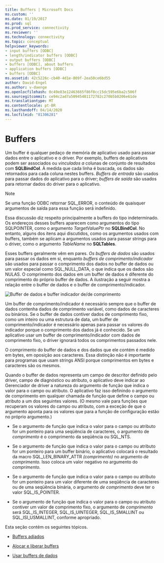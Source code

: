 ```yaml
---
title: Buffers | Microsoft Docs
ms.custom: ''
ms.date: 01/19/2017
ms.prod: sql
ms.prod_service: connectivity
ms.reviewer: ''
ms.technology: connectivity
ms.topic: conceptual
helpviewer_keywords:
- input buffers [ODBC]
- length/indicator buffers [ODBC]
- output buffers [ODBC]
- buffers [ODBC], about buffers
- application buffers [ODBC]
- buffers [ODBC]
ms.assetid: 42c5226c-cb40-4d1e-809f-2ea50ce6bd55
author: David-Engel
ms.author: v-daenge
ms.openlocfilehash: 0c49e83e12463665f86f8cc15dc595e6ba2c506f
ms.sourcegitcommit: ce94c2ad7a50945481172782c270b5b0206e61de
ms.translationtype: MT
ms.contentlocale: pt-BR
ms.lasthandoff: 04/14/2020
ms.locfileid: "81306281"
---
```

# <a name="buffers"></a>Buffers
Um buffer é qualquer pedaço de memória de aplicativo usado para passar dados entre o aplicativo e o driver. Por exemplo, buffers de aplicativos podem ser associados ou *vinculados a* colunas de conjunto de resultados com **SQLBindCol**. À medida que cada linha é buscada, os dados são retornados para cada coluna nestes buffers. *Buffers de entrada* são usados para passar dados do aplicativo para o driver; *buffers de saída* são usados para retornar dados do driver para o aplicativo.  
  
> [!NOTE]  
>  Se uma função ODBC retornar SQL_ERROR, o conteúdo de quaisquer argumentos de saída para essa função será indefinido.  
  
 Essa discussão diz respeito principalmente a buffers do tipo indeterminado. Os endereços desses buffers aparecem como argumentos do tipo SQLPOINTER, como o argumento *TargetValuePtr* no **SQLBindCol**. No entanto, alguns dos itens aqui discutidos, como os argumentos usados com buffers, também se aplicam a argumentos usados para passar strings para o driver, como o argumento *TableName* no **SQLTables**.  
  
 Esses buffers geralmente vêm em pares. *Os buffers de dados* são usados para passar os dados em si, enquanto *buffers de comprimento/indicador* são usados para passar o comprimento dos dados no buffer de dados ou um valor especial como SQL_NULL_DATA, o que indica que os dados são NULAS. O comprimento dos dados em um buffer de dados é diferente do comprimento do próprio buffer de dados. A ilustração a seguir mostra a relação entre o buffer de dados e o buffer de comprimento/indicador.  
  
 ![Buffer de dados e buffer indicador de&#47;de comprimento](../../../odbc/reference/develop-app/media/pr09.gif "pr09")  
  
 Um buffer de comprimento/indicador é necessário sempre que o buffer de dados contenha dados de comprimento variável, como dados de caracteres ou binários. Se o buffer de dados contiver dados de comprimento fixo, como um inteiro ou uma estrutura de data, um buffer de comprimento/indicador é necessário apenas para passar os valores do indicador porque o comprimento dos dados já é conhecido. Se um aplicativo usar um buffer de comprimento/indicador com dados de comprimento fixo, o driver ignorará todos os comprimentos passados nele.  
  
 O comprimento do buffer de dados e dos dados que ele contém é medido em bytes, em oposição aos caracteres. Essa distinção não é importante para programas que usam strings ANSI porque comprimentos em bytes e caracteres são os mesmos.  
  
 Quando o buffer de dados representa um campo de descritor definido pelo driver, campo de diagnóstico ou atributo, o aplicativo deve indicar ao Gerenciador de driver a natureza do argumento de função que indica o valor para o campo ou atributo. O aplicativo faz isso definindo o argumento de comprimento em qualquer chamada de função que define o campo ou atributo a um dos seguintes valores. (O mesmo vale para funções que recuperam os valores do campo ou atributo, com a exceção de que o argumento aponta para os valores que para a função de configuração estão no próprio argumento.)  
  
-   Se o argumento de função que indica o valor para o campo ou atributo for um ponteiro para uma seqüência de caracteres, o argumento de *comprimento* é o comprimento da seqüência ou SQL_NTS.  
  
-   Se o argumento de função que indica o valor para o campo ou atributo for um ponteiro para um buffer binário, o aplicativo colocará o resultado da macro SQL_LEN_BINARY_ATTR *(comprimento)* no argumento *de comprimento.* Isso coloca um valor negativo no argumento do *comprimento.*  
  
-   Se o argumento de função que indica o valor para o campo ou atributo for um ponteiro para um valor diferente de uma seqüência de caracteres ou de uma seqüência binária, o argumento *de comprimento* deve ter o valor SQL_IS_POINTER.  
  
-   Se o argumento de função que indica o valor para o campo ou atributo contiver um valor de comprimento fixo, o argumento de *comprimento* será SQL_IS_INTEGER, SQL_IS_UINTEGER, SQL_IS_SMALLINT ou SQL_ISI_USMALLINT, conforme apropriado.  
  
 Esta seção contém os seguintes tópicos.  
  
-   [Buffers adiados](../../../odbc/reference/develop-app/deferred-buffers.md)  
  
-   [Alocar e liberar buffers](../../../odbc/reference/develop-app/allocating-and-freeing-buffers.md)  
  
-   [Usar buffers de dados](../../../odbc/reference/develop-app/using-data-buffers.md)
